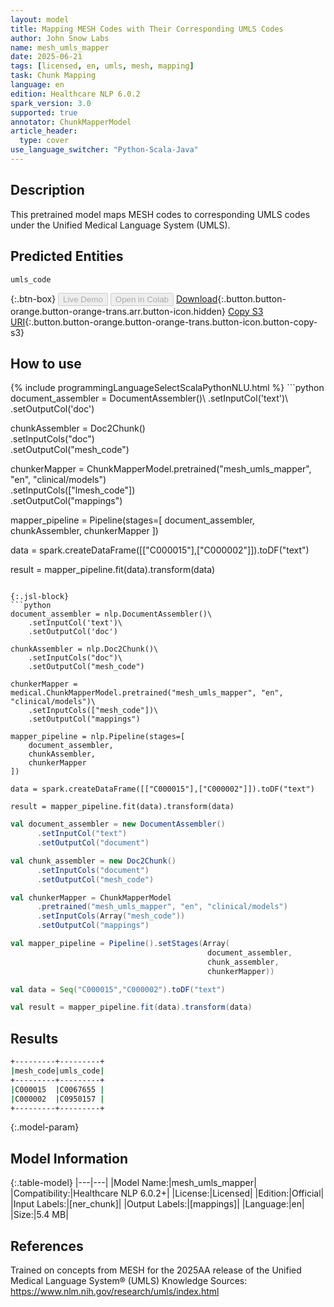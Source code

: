 ```yaml
---
layout: model
title: Mapping MESH Codes with Their Corresponding UMLS Codes
author: John Snow Labs
name: mesh_umls_mapper
date: 2025-06-21
tags: [licensed, en, umls, mesh, mapping]
task: Chunk Mapping
language: en
edition: Healthcare NLP 6.0.2
spark_version: 3.0
supported: true
annotator: ChunkMapperModel
article_header:
  type: cover
use_language_switcher: "Python-Scala-Java"
---
```


## Description

This pretrained model maps MESH codes to corresponding UMLS codes under the Unified Medical Language System (UMLS).

## Predicted Entities

`umls_code`

{:.btn-box}
<button class="button button-orange" disabled>Live Demo</button>
<button class="button button-orange" disabled>Open in Colab</button>
[Download](https://s3.amazonaws.com/auxdata.johnsnowlabs.com/clinical/models/mesh_umls_mapper_en_6.0.2_3.0_1750536283151.zip){:.button.button-orange.button-orange-trans.arr.button-icon.hidden}
[Copy S3 URI](s3://auxdata.johnsnowlabs.com/clinical/models/mesh_umls_mapper_en_6.0.2_3.0_1750536283151.zip){:.button.button-orange.button-orange-trans.button-icon.button-copy-s3}

## How to use



<div class="tabs-box" markdown="1">
{% include programmingLanguageSelectScalaPythonNLU.html %}
```python
document_assembler = DocumentAssembler()\
    .setInputCol('text')\
    .setOutputCol('doc')

chunkAssembler = Doc2Chunk()\
    .setInputCols("doc")\
    .setOutputCol("mesh_code")

chunkerMapper = ChunkMapperModel.pretrained("mesh_umls_mapper", "en", "clinical/models")\
    .setInputCols(["lmesh_code"])\
    .setOutputCol("mappings")

mapper_pipeline = Pipeline(stages=[
    document_assembler,
    chunkAssembler,
    chunkerMapper
])

data = spark.createDataFrame([["C000015"],["C000002"]]).toDF("text")

result = mapper_pipeline.fit(data).transform(data)
```

{:.jsl-block}
```python
document_assembler = nlp.DocumentAssembler()\
    .setInputCol('text')\
    .setOutputCol('doc')

chunkAssembler = nlp.Doc2Chunk()\
    .setInputCols("doc")\
    .setOutputCol("mesh_code")

chunkerMapper = medical.ChunkMapperModel.pretrained("mesh_umls_mapper", "en", "clinical/models")\
    .setInputCols(["mesh_code"])\
    .setOutputCol("mappings")

mapper_pipeline = nlp.Pipeline(stages=[
    document_assembler,
    chunkAssembler,
    chunkerMapper
])

data = spark.createDataFrame([["C000015"],["C000002"]]).toDF("text")

result = mapper_pipeline.fit(data).transform(data)

```
```scala
val document_assembler = new DocumentAssembler()
      .setInputCol("text")
      .setOutputCol("document")

val chunk_assembler = new Doc2Chunk()
      .setInputCols("document")
      .setOutputCol("mesh_code")

val chunkerMapper = ChunkMapperModel
      .pretrained("mesh_umls_mapper", "en", "clinical/models")
      .setInputCols(Array("mesh_code"))
      .setOutputCol("mappings")

val mapper_pipeline = Pipeline().setStages(Array(
                                            document_assembler,
                                            chunk_assembler,
                                            chunkerMapper))

val data = Seq("C000015","C000002").toDF("text")

val result = mapper_pipeline.fit(data).transform(data)
```
</div>

## Results

```bash
+---------+---------+
|mesh_code|umls_code|
+---------+---------+
|C000015  |C0067655 |
|C000002  |C0950157 |
+---------+---------+
```

{:.model-param}
## Model Information

{:.table-model}
|---|---|
|Model Name:|mesh_umls_mapper|
|Compatibility:|Healthcare NLP 6.0.2+|
|License:|Licensed|
|Edition:|Official|
|Input Labels:|[ner_chunk]|
|Output Labels:|[mappings]|
|Language:|en|
|Size:|5.4 MB|

## References

Trained on concepts from MESH for the 2025AA release of the Unified Medical Language System® (UMLS) Knowledge Sources: https://www.nlm.nih.gov/research/umls/index.html